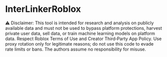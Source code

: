 # InterLinkerRoblox
⚠️ Disclaimer: This tool is intended for research and analysis on publicly available data and must not be used to bypass platform protections, harvest private user data, sell data, or train machine learning models on platform data. Respect Roblox Terms of Use and Creator Third‑Party App Policy. Use proxy rotation only for legitimate reasons; do not use this code to evade rate limits or bans. The authors assume no responsibility for misuse.
